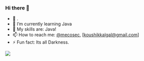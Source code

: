 ### Hi there 👋


- 🔭 .
- 🌱 I’m currently learning Java
- 🎯 My skills are: Java!
- 📫 How to reach me: [@mecosec](https://twitter.com/mecosec), [koushikkalgal@gmail.com]
 - ⚡ Fun fact: Its all Darkness.

<img src="https://github-readme-stats.vercel.app/api?username=sick911&&show_icons=true&title_color=ffffff&icon_color=bb2acf&text_color=daf7dc&bg_color=151515" />

